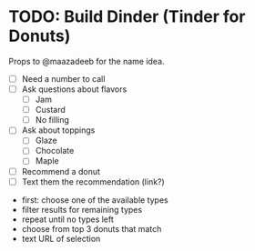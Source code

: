 # TODO: Build Dinder (Tinder for Donuts)

Props to @maazadeeb for the name idea.

- [ ] Need a number to call
- [ ] Ask questions about flavors
  - [ ] Jam
  - [ ] Custard
  - [ ] No filling
- [ ] Ask about toppings
  - [ ] Glaze
  - [ ] Chocolate
  - [ ] Maple
- [ ] Recommend a donut
- [ ] Text them the recommendation (link?)

- first: choose one of the available types
- filter results for remaining types
- repeat until no types left
- choose from top 3 donuts that match
- text URL of selection